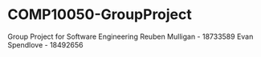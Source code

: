 # COMP10050-GroupProject

Group Project for Software Engineering
Reuben Mulligan - 18733589
Evan Spendlove - 18492656
